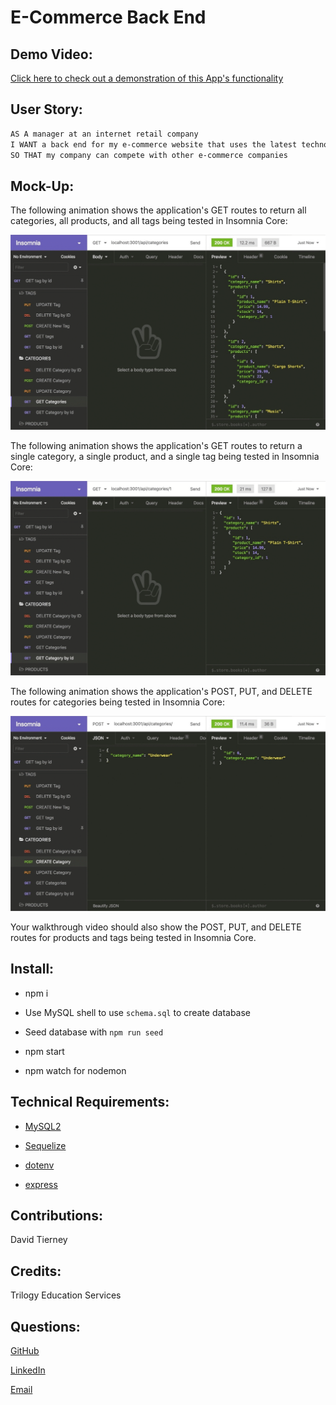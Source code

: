 # E-Commerce Back End

## Demo Video:

[Click here to check out a demonstration of this App's functionality]()


## User Story:

```md
AS A manager at an internet retail company
I WANT a back end for my e-commerce website that uses the latest technologies
SO THAT my company can compete with other e-commerce companies
```

## Mock-Up:

The following animation shows the application's GET routes to return all categories, all products, and all tags being tested in Insomnia Core:

![In Insomnia Core, the user tests “GET tags,” “GET Categories,” and “GET All Products.”.](./Assets/13-orm-homework-demo-01.gif)

The following animation shows the application's GET routes to return a single category, a single product, and a single tag being tested in Insomnia Core:

![In Insomnia Core, the user tests “GET tag by id,” “GET Category by ID,” and “GET One Product.”](./Assets/13-orm-homework-demo-02.gif)

The following animation shows the application's POST, PUT, and DELETE routes for categories being tested in Insomnia Core:

![In Insomnia Core, the user tests “DELETE Category by ID,” “CREATE Category,” and “UPDATE Category.”](./Assets/13-orm-homework-demo-03.gif)

Your walkthrough video should also show the POST, PUT, and DELETE routes for products and tags being tested in Insomnia Core.

## Install:

* npm i

* Use MySQL shell to use `schema.sql` to create database

* Seed database with `npm run seed`

* npm start

* npm watch for nodemon


## Technical Requirements:

  * [MySQL2](https://www.npmjs.com/package/mysql)
  
  * [Sequelize](https://www.npmjs.com/package/sequelize)

  * [dotenv](https://www.npmjs.com/package/dotenv)

  * [express](https://www.npmjs.com/package/express)


## Contributions:

David Tierney


## Credits:

Trilogy Education Services


## Questions:

[GitHub](https://github.com/daveshouse44)

[LinkedIn](https://www.linkedin.com/in/david-tierney-652030214/)

[Email](mailto:daveshouse44@hotmail.com)
